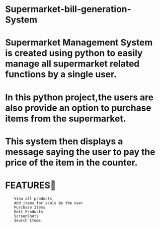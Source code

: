 # Supermarket-bill-generation-System

# Supermarket Management System is created using python to easily manage all supermarket related functions by a single user.

# In this python project,the users are also provide an option to purchase items from the supermarket.

# This system then displays a message saying the user to pay the price of the item in the counter.

# FEATURES💖
        View all products
        Add items for scale by the user
        Purchase Items
        Edit Products
        ScreenShots
        Search Items
